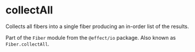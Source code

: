 # collectAll

Collects all fibers into a single fiber producing an in-order list of the
results.

Part of the `Fiber` module from the `@effect/io` package. Also known as `Fiber.collectAll`.
